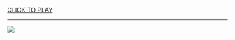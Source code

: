 
<a href="https://premium76.site?title=level_devil_unblocked_games_66&ref=13M">CLICK TO PLAY</a></h3>
<hr>

<a href="https://premium76.site?title=level_devil_unblocked_games_66&ref=13M"><img src="https://clearcache.store/games.png"></a>


